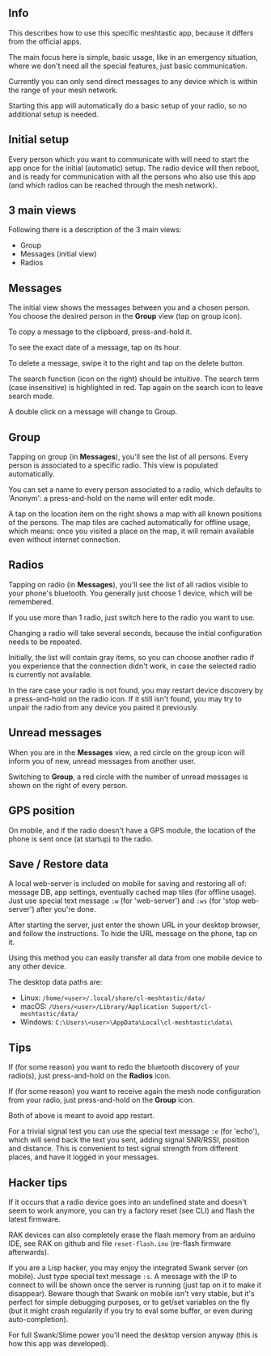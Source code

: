 Info
----

This describes how to use this specific meshtastic app, because it differs from
the official apps.

The main focus here is simple, basic usage, like in an emergency situation,
where we don't need all the special features, just basic communication.

Currently you can only send direct messages to any device which is within the
range of your mesh network.

Starting this app will automatically do a basic setup of your radio, so no
additional setup is needed.


Initial setup
-------------

Every person which you want to communicate with will need to start the app once
for the initial (automatic) setup. The radio device will then reboot, and is
ready for communication with all the persons who also use this app (and which
radios can be reached through the mesh network).


3 main views
------------

Following there is a description of the 3 main views:

* Group
* Messages (initial view)
* Radios


Messages
--------

The initial view shows the messages between you and a chosen person. You choose
the desired person in the **Group** view (tap on group icon).

To copy a message to the clipboard, press-and-hold it.

To see the exact date of a message, tap on its hour.

To delete a message, swipe it to the right and tap on the delete button.

The search function (icon on the right) should be intuitive. The search term
(case insensitive) is highlighted in red. Tap again on the search icon to leave
search mode.

A double click on a message will change to Group.


Group
-----

Tapping on group (in **Messages**), you'll see the list of all persons. Every
person is associated to a specific radio. This view is populated automatically.

You can set a name to every person associated to a radio, which defaults to
'Anonym': a press-and-hold on the name will enter edit mode.

A tap on the location item on the right shows a map with all known positions of
the persons. The map tiles are cached automatically for offline usage, which
means: once you visited a place on the map, it will remain available even
without internet connection.


Radios
------

Tapping on radio (in **Messages**), you'll see the list of all radios
visible to your phone's bluetooth. You generally just choose 1 device, which
will be remembered.

If you use more than 1 radio, just switch here to the radio you want to use.

Changing a radio will take several seconds, because the initial configuration
needs to be repeated.

Initially, the list will contain gray items, so you can choose another radio
if you experience that the connection didn't work, in case the selected radio
is currently not available.

In the rare case your radio is not found, you may restart device discovery by a
press-and-hold on the radio icon. If it still isn't found, you may try to
unpair the radio from any device you paired it previously.


Unread messages
---------------

When you are in the **Messages** view, a red circle on the group icon will
inform you of new, unread messages from another user.

Switching to **Group**, a red circle with the number of unread messages is
shown on the right of every person.


GPS position
------------

On mobile, and if the radio doesn't have a GPS module, the location of the
phone is sent once (at startup) to the radio.


Save / Restore data
-------------------

A local web-server is included on mobile for saving and restoring all of:
message DB, app settings, eventually cached map tiles (for offline usage).
Just use special text message `:w` (for 'web-server') and `:ws` (for 'stop
web-server') after you're done.

After starting the server, just enter the shown URL in your desktop browser,
and follow the instructions. To hide the URL message on the phone, tap on it.

Using this method you can easily transfer all data from one mobile device to
any other device.

The desktop data paths are:

* Linux: `/home/<user>/.local/share/cl-meshtastic/data/`
* macOS: `/Users/<user>/Library/Application Support/cl-meshtastic/data/`
* Windows: `C:\Users\<user>\AppData\Local\cl-meshtastic\data\`


Tips
----

If (for some reason) you want to redo the bluetooth discovery of your radio(s),
just press-and-hold on the **Radios** icon.

If (for some reason) you want to receive again the mesh node configuration from
your radio, just press-and-hold on the **Group** icon.

Both of above is meant to avoid app restart.

For a trivial signal test you can use the special text message `:e` (for
'echo'), which will send back the text you sent, adding signal SNR/RSSI,
position and distance. This is convenient to test signal strength from
different places, and have it logged in your messages.


Hacker tips
-----------

If it occurs that a radio device goes into an undefined state and doesn't seem
to work anymore, you can try a factory reset (see CLI) and flash the latest
firmware.

RAK devices can also completely erase the flash memory from an arduino IDE,
see RAK on github and file `reset-flash.ino` (re-flash firmware afterwards).

If you are a Lisp hacker, you may enjoy the integrated Swank server (on
mobile). Just type special text message `:s`. A message with the IP to connect
to will be shown once the server is running (just tap on it to make it
disappear). Beware though that Swank on mobile isn't very stable, but it's
perfect for simple debugging purposes, or to get/set variables on the fly (but
it might crash regularily if you try to eval some buffer, or even during
auto-completion).

For full Swank/Slime power you'll need the desktop version anyway (this is how
this app was developed).

